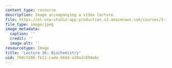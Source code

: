 ```yaml
---
content_type: resource
description: Image accompanying a video lecture.
file: https://ol-ocw-studio-app-production.s3.amazonaws.com/courses/5-111-principles-of-chemical-science-fall-2008/760c5586fb11cade668da30a3c850a6c_36.jpg
file_type: image/jpeg
image_metadata:
  caption: ''
  credit: ''
  image-alt: ''
resourcetype: Image
title: 'Lecture 36: Biochemistry'
uid: 760c5586-fb11-cade-668d-a30a3c850a6c
---
```

